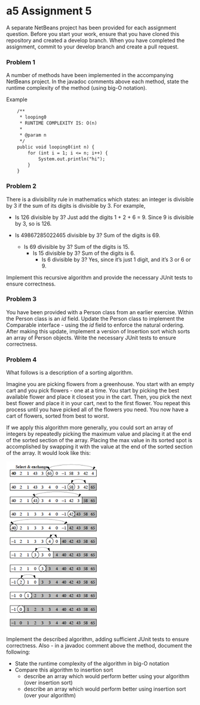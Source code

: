 # a5 Assignment 5

A separate NetBeans project has been provided for each assignment question. Before you start your work, ensure that you have cloned this repository and created a develop branch. When you have completed the assignment, commit to your develop branch and create a pull request.

### Problem 1

A number of methods have been implemented in the accompanying NetBeans project.  In the javadoc comments above each method, state the runtime complexity of the method (using big-O notation).

Example
```
    /**
     * looping0
     * RUNTIME COMPLEXITY IS: O(n)
     * 
     * @param n
     */
    public void looping0(int n) {
        for (int i = 1; i <= n; i++) {
            System.out.println("hi");
        }
    }
```

### Problem 2

There is a divisibility rule in mathematics which states: an integer is divisible by 3 if the sum of its digits is divisible by 3.  For example,

* Is 126 divisible by 3?  Just add the digits 1 + 2 + 6 = 9.  Since 9 is divisible by 3, so is 126.

* Is 49867285022465 divisible by 3?  Sum of the digits is 69.
  * Is 69 divisible by 3?  Sum of the digits is 15.
    * Is 15 divisible by 3?  Sum of the digits is 6.
      * Is 6 divisible by 3?  Yes, since it’s just 1 digit, and it’s 3 or 6 or 9.

Implement this recursive algorithm and provide the necessary JUnit tests to ensure correctness.

### Problem 3

You have been provided with a Person class from an earlier exercise.  Within the Person class is an *id* field.  Update the Person class to implement the Comparable interface - using the *id* field to enforce the natural ordering.  After making this update, implement a version of Insertion sort which sorts an array of Person objects.  Write the necessary JUnit tests to ensure correctness.

### Problem 4

What follows is a description of a sorting algorithm.

Imagine you are picking flowers from a greenhouse.  You start with an empty cart and you pick flowers - one at a time.  You start by picking the best available flower and place it closest you in the cart.  Then, you pick the next best flower and place it in your cart, next to the first flower.  You repeat this process until you have picked all of the flowers you need.  You now have a cart of flowers, sorted from best to worst.

If we apply this algorithm more generally, you could sort an array of integers by repeatedly picking the maximum value and placing it at the end of the sorted section of the array.  Placing the max value in its sorted spot is accomplished by swapping it with the value at the end of the sorted section of the array.  It would look like this:

<img src="https://github.com/BlythICS4U/a5/blob/master/sortingAlgorithm.png" width="250" height="450"/>

Implement the described algorithm, adding sufficient JUnit tests to ensure correctness.  Also - in a javadoc comment above the method, document the following:
* State the runtime complexity of the algorithm in big-O notation
* Compare this algorithm to insertion sort
  * describe an array which would perform better using your algorithm (over insertion sort)
  * describe an array which would perform better using insertion sort (over your algorithm)
